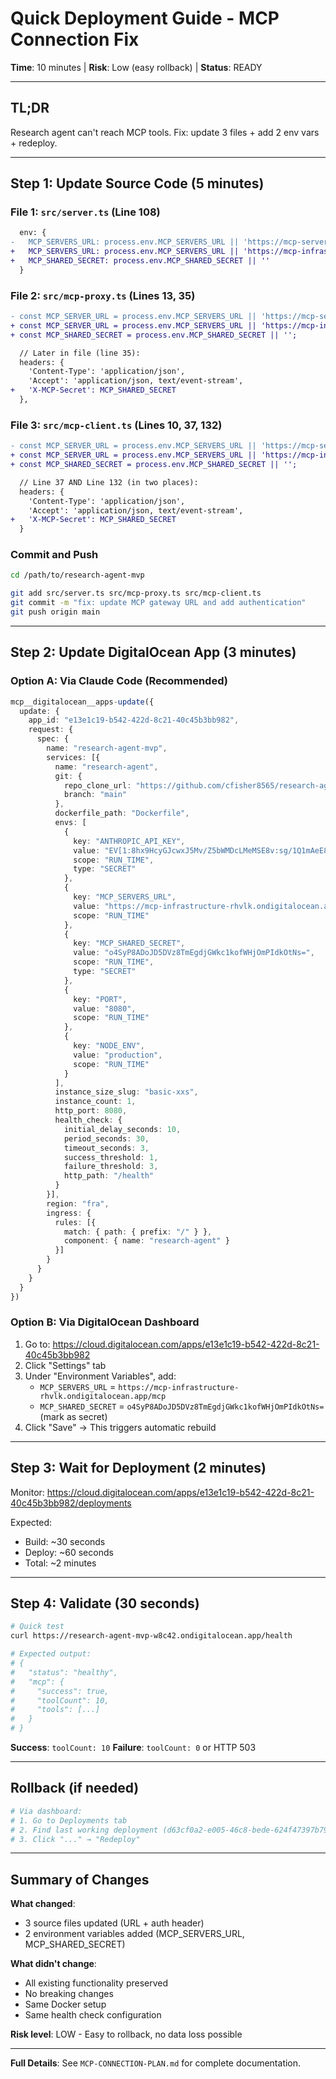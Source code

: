 # Quick Deployment Guide - MCP Connection Fix

**Time**: 10 minutes | **Risk**: Low (easy rollback) | **Status**: READY

---

## TL;DR

Research agent can't reach MCP tools. Fix: update 3 files + add 2 env vars + redeploy.

---

## Step 1: Update Source Code (5 minutes)

### File 1: `src/server.ts` (Line 108)

```diff
  env: {
-   MCP_SERVERS_URL: process.env.MCP_SERVERS_URL || 'https://mcp-servers-app-ng8oh.ondigitalocean.app/mcp'
+   MCP_SERVERS_URL: process.env.MCP_SERVERS_URL || 'https://mcp-infrastructure-rhvlk.ondigitalocean.app/mcp',
+   MCP_SHARED_SECRET: process.env.MCP_SHARED_SECRET || ''
  }
```

### File 2: `src/mcp-proxy.ts` (Lines 13, 35)

```diff
- const MCP_SERVER_URL = process.env.MCP_SERVERS_URL || 'https://mcp-servers-app-ng8oh.ondigitalocean.app/mcp';
+ const MCP_SERVER_URL = process.env.MCP_SERVERS_URL || 'https://mcp-infrastructure-rhvlk.ondigitalocean.app/mcp';
+ const MCP_SHARED_SECRET = process.env.MCP_SHARED_SECRET || '';

  // Later in file (line 35):
  headers: {
    'Content-Type': 'application/json',
    'Accept': 'application/json, text/event-stream',
+   'X-MCP-Secret': MCP_SHARED_SECRET
  },
```

### File 3: `src/mcp-client.ts` (Lines 10, 37, 132)

```diff
- const MCP_SERVER_URL = process.env.MCP_SERVERS_URL || 'https://mcp-servers-app-ng8oh.ondigitalocean.app/mcp';
+ const MCP_SERVER_URL = process.env.MCP_SERVERS_URL || 'https://mcp-infrastructure-rhvlk.ondigitalocean.app/mcp';
+ const MCP_SHARED_SECRET = process.env.MCP_SHARED_SECRET || '';

  // Line 37 AND Line 132 (in two places):
  headers: {
    'Content-Type': 'application/json',
    'Accept': 'application/json, text/event-stream',
+   'X-MCP-Secret': MCP_SHARED_SECRET
  }
```

### Commit and Push

```bash
cd /path/to/research-agent-mvp

git add src/server.ts src/mcp-proxy.ts src/mcp-client.ts
git commit -m "fix: update MCP gateway URL and add authentication"
git push origin main
```

---

## Step 2: Update DigitalOcean App (3 minutes)

### Option A: Via Claude Code (Recommended)

```typescript
mcp__digitalocean__apps-update({
  update: {
    app_id: "e13e1c19-b542-422d-8c21-40c45b3bb982",
    request: {
      spec: {
        name: "research-agent-mvp",
        services: [{
          name: "research-agent",
          git: {
            repo_clone_url: "https://github.com/cfisher8565/research-agent-mvp.git",
            branch: "main"
          },
          dockerfile_path: "Dockerfile",
          envs: [
            {
              key: "ANTHROPIC_API_KEY",
              value: "EV[1:8hx9HcyGJcwxJ5Mv/Z5bWMDcLMeMSE8v:sg/1Q1mAeE8v44pgiMuVifrtrzDiL5vEvxAMqoRuSsW0xBx2w1WaAcVQ9KMn25jypM2OL9f+ZMnCORSdHuIN3VefMiS1oxmLuyoZnntvfrEj0P/odMuHc3C0GF3hS93kl/u+QLgguSc239BeYIbDZ/hDFSqC7R6eunJS1w==]",
              scope: "RUN_TIME",
              type: "SECRET"
            },
            {
              key: "MCP_SERVERS_URL",
              value: "https://mcp-infrastructure-rhvlk.ondigitalocean.app/mcp",
              scope: "RUN_TIME"
            },
            {
              key: "MCP_SHARED_SECRET",
              value: "o4SyP8ADoJD5DVz8TmEgdjGWkc1kofWHjOmPIdkOtNs=",
              scope: "RUN_TIME",
              type: "SECRET"
            },
            {
              key: "PORT",
              value: "8080",
              scope: "RUN_TIME"
            },
            {
              key: "NODE_ENV",
              value: "production",
              scope: "RUN_TIME"
            }
          ],
          instance_size_slug: "basic-xxs",
          instance_count: 1,
          http_port: 8080,
          health_check: {
            initial_delay_seconds: 10,
            period_seconds: 30,
            timeout_seconds: 3,
            success_threshold: 1,
            failure_threshold: 3,
            http_path: "/health"
          }
        }],
        region: "fra",
        ingress: {
          rules: [{
            match: { path: { prefix: "/" } },
            component: { name: "research-agent" }
          }]
        }
      }
    }
  }
})
```

### Option B: Via DigitalOcean Dashboard

1. Go to: https://cloud.digitalocean.com/apps/e13e1c19-b542-422d-8c21-40c45b3bb982
2. Click "Settings" tab
3. Under "Environment Variables", add:
   - `MCP_SERVERS_URL` = `https://mcp-infrastructure-rhvlk.ondigitalocean.app/mcp`
   - `MCP_SHARED_SECRET` = `o4SyP8ADoJD5DVz8TmEgdjGWkc1kofWHjOmPIdkOtNs=` (mark as secret)
4. Click "Save" → This triggers automatic rebuild

---

## Step 3: Wait for Deployment (2 minutes)

Monitor: https://cloud.digitalocean.com/apps/e13e1c19-b542-422d-8c21-40c45b3bb982/deployments

Expected:
- Build: ~30 seconds
- Deploy: ~60 seconds
- Total: ~2 minutes

---

## Step 4: Validate (30 seconds)

```bash
# Quick test
curl https://research-agent-mvp-w8c42.ondigitalocean.app/health

# Expected output:
# {
#   "status": "healthy",
#   "mcp": {
#     "success": true,
#     "toolCount": 10,
#     "tools": [...]
#   }
# }
```

**Success**: `toolCount: 10`
**Failure**: `toolCount: 0` or HTTP 503

---

## Rollback (if needed)

```bash
# Via dashboard:
# 1. Go to Deployments tab
# 2. Find last working deployment (d63cf0a2-e005-46c8-bede-624f47397b79)
# 3. Click "..." → "Redeploy"
```

---

## Summary of Changes

**What changed**:
- 3 source files updated (URL + auth header)
- 2 environment variables added (MCP_SERVERS_URL, MCP_SHARED_SECRET)

**What didn't change**:
- All existing functionality preserved
- No breaking changes
- Same Docker setup
- Same health check configuration

**Risk level**: LOW - Easy to rollback, no data loss possible

---

**Full Details**: See `MCP-CONNECTION-PLAN.md` for complete documentation.
